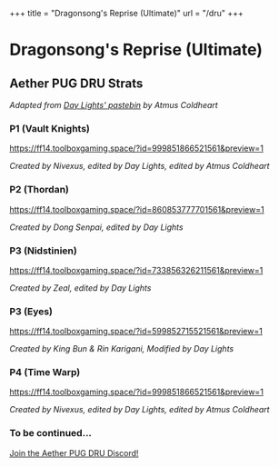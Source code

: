 +++
title = "Dragonsong's Reprise (Ultimate)"
url = "/dru"
+++

# Dragonsong's Reprise (Ultimate)

## Aether PUG DRU Strats

*Adapted from [Day Lights' pastebin](https://pastebin.com/McvYzCxb) by Atmus Coldheart*

### P1 (Vault Knights)

https://ff14.toolboxgaming.space/?id=999851866521561&preview=1

*Created by Nivexus, edited by Day Lights, edited by Atmus Coldheart*
 
### P2 (Thordan)

https://ff14.toolboxgaming.space/?id=860853777701561&preview=1

*Created by Dong Senpai, edited by Day Lights*
 
### P3 (Nidstinien)

https://ff14.toolboxgaming.space/?id=733856326211561&preview=1

*Created by Zeal, edited by Day Lights*
 
### P3 (Eyes)

https://ff14.toolboxgaming.space/?id=599852715521561&preview=1

*Created by King Bun & Rin Karigani, Modified by Day Lights*
 
### P4 (Time Warp)

https://ff14.toolboxgaming.space/?id=999851866521561&preview=1 

*Created by Nivexus, edited by Day Lights, edited by Atmus Coldheart*

### To be continued...

[Join the Aether PUG DRU Discord!](https://discord.gg/5Bjb6QCDGM)
